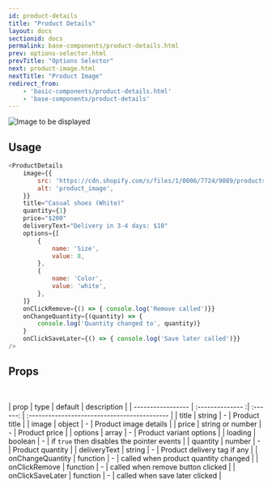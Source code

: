 ```yaml
---
id: product-details
title: "Product Details"
layout: docs
sectionid: docs
permalink: base-components/product-details.html
prev: options-selector.html
prevTitle: "Options Selector"
next: product-image.html
nextTitle: "Product Image"
redirect_from:
    - 'basic-components/product-details.html'
    - 'base-components/product-details'
---
```


![Image to be displayed](https://i.imgur.com/Tif8Pcs.png)

## Usage

```js
<ProductDetails
    image={{
        src: 'https://cdn.shopify.com/s/files/1/0006/7724/9089/products/44694ee386818f3276566210464cf341_ac37348b-4add-45e3-8709-8d70ec9b6609_430x430.jpg?v=1522334356',
        alt: 'product_image',
    }}
    title="Casual shoes (White)"
    quantity={1}
    price="$200"
    deliveryText="Delivery in 3-4 days: $10"
    options={[
        {
            name: 'Size',
            value: 8,
        },
        {
            name: 'Color',
            value: 'white',
        },
    ]}
    onClickRemove={() => { console.log('Remove called')}}
    onChangeQuantity={(quantity) => { 
        console.log('Quantity changed to', quantity)}
    }
    onClickSaveLater={() => { console.log('Save later called')}}
/>
```
## Props

<br />

| prop              |  type            | default  | description                                  |
| ----------------- | :-------------- :| :------: | :------------------------------------------- |
| title             | string           |  -       | Product title                                |
| image             | object           |  -       | Product image details                        |
| price             | string or number |  -       | Product price                                |
| options           | array            |  -       | Product variant options                      |
| loading           | boolean          |  -       | if `true` then disables the pointer events   |
| quantity          | number           |  -       | Product quantity                             |
| deliveryText      | string           |  -       | Product delivery tag if any                  |
| onChangeQuantity  | function         |  -       | called when product quantity changed         |
| onClickRemove     | function         |  -       | called when remove button clicked            |
| onClickSaveLater  | function         |  -       | called when save later clicked               |